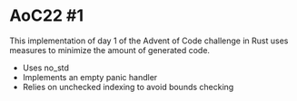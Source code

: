 # AoC22 #1

This implementation of day 1 of the Advent of Code challenge in Rust uses measures to minimize the amount of generated code.

  - Uses no_std
  - Implements an empty panic handler
  - Relies on unchecked indexing to avoid bounds checking
